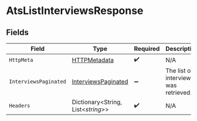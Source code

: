 # AtsListInterviewsResponse


## Fields

| Field                                                                 | Type                                                                  | Required                                                              | Description                                                           |
| --------------------------------------------------------------------- | --------------------------------------------------------------------- | --------------------------------------------------------------------- | --------------------------------------------------------------------- |
| `HttpMeta`                                                            | [HTTPMetadata](../../Models/Components/HTTPMetadata.md)               | :heavy_check_mark:                                                    | N/A                                                                   |
| `InterviewsPaginated`                                                 | [InterviewsPaginated](../../Models/Components/InterviewsPaginated.md) | :heavy_minus_sign:                                                    | The list of interviews was retrieved.                                 |
| `Headers`                                                             | Dictionary<String, List<*string*>>                                    | :heavy_check_mark:                                                    | N/A                                                                   |